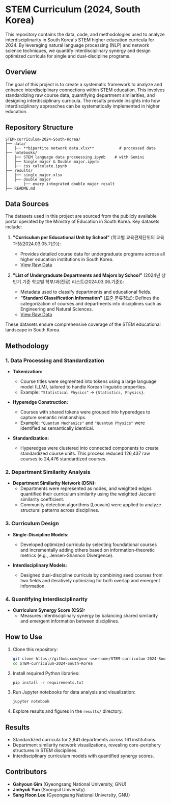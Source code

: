 # STEM Curriculum (2024, South Korea)

This repository contains the data, code, and methodologies used to analyze interdisciplinarity in South Korea's STEM higher education curricula for 2024. By leveraging natural language processing (NLP) and network science techniques, we quantify interdisciplinary synergy and design optimized curricula for single and dual-discipline programs.

## Overview

The goal of this project is to create a systematic framework to analyze and enhance interdisciplinary connections within STEM education. This involves standardizing raw course data, quantifying department similarities, and designing interdisciplinary curricula. The results provide insights into how interdisciplinary approaches can be systematically implemented in higher education.


## Repository Structure
```
STEM-curriculum-2024-South-Korea/
├── data/
│   ├── **bipartite network data.xlsx**           # processed data
├── notebooks/
│   ├── STEM language data proceessing.ipynb    # with Gemini
│   ├── Single major & Double major.ipynb
│   ├── css calculate.ipynb
├── results/
│   ├── single_major.xlsx            
│   ├── double major
│       ├── every integrated double major result        
├── README.md            
```
## Data Sources

The datasets used in this project are sourced from the publicly available portal operated by the Ministry of Education in South Korea. Key datasets include:

1. **"Curriculum per Educational Unit by School"** (학교별 교육편제단위의 교육과정(2024.03.05.기준)):
   - Provides detailed course data for undergraduate programs across all higher education institutions in South Korea.
   - [View Raw Data](https://academyinfo.go.kr/brd/brd0520/selectDetail.do?ntce_sntc_sno=150&bbs_gubun=rfbr&no=146)

2. **"List of Undergraduate Departments and Majors by School"** (2024년 상반기 기준 학교별 학부/과(전공) 리스트(2024.03.06.기준)):
   - Metadata used to classify departments and educational fields.
   - **"Standard Classification Information"** (표준 분류정보): Defines the categorization of courses and departments into disciplines such as Engineering and Natural Sciences.
   - [View Raw Data](https://academyinfo.go.kr/brd/brd0520/selectDetail.do?ntce_sntc_sno=151&bbs_gubun=rfbr&no=147)

These datasets ensure comprehensive coverage of the STEM educational landscape in South Korea.

## Methodology

### 1. Data Processing and Standardization
- **Tokenization:**
  - Course titles were segmented into tokens using a large language model (LLM), tailored to handle Korean linguistic properties.
  - Example: `"Statistical Physics"` → `{Statistics, Physics}`.

- **Hyperedge Construction:**
  - Courses with shared tokens were grouped into hyperedges to capture semantic relationships.
  - Example: `"Quantum Mechanics"` and `"Quantum Physics"` were identified as semantically identical.

- **Standardization:**
  - Hyperedges were clustered into connected components to create standardized course units. This process reduced 126,437 raw courses to 24,476 standardized courses.

### 2. Department Similarity Analysis
- **Department Similarity Network (DSN):**
  - Departments were represented as nodes, and weighted edges quantified their curriculum similarity using the weighted Jaccard similarity coefficient.
  - Community detection algorithms (Louvain) were applied to analyze structural patterns across disciplines.

### 3. Curriculum Design
- **Single-Discipline Models:**
  - Developed optimized curricula by selecting foundational courses and incrementally adding others based on information-theoretic metrics (e.g., Jensen-Shannon Divergence).

- **Interdisciplinary Models:**
  - Designed dual-discipline curricula by combining seed courses from two fields and iteratively optimizing for both overlap and emergent information.

### 4. Quantifying Interdisciplinarity
- **Curriculum Synergy Score (CSS):**
  - Measures interdisciplinary synergy by balancing shared similarity and emergent information between disciplines.

## How to Use

1. Clone this repository:
   ```bash
   git clone https://github.com/your-username/STEM-curriculum-2024-South-Korea.git
   cd STEM-curriculum-2024-South-Korea
   ```

2. Install required Python libraries:
   ```bash
   pip install -r requirements.txt
   ```

3. Run Jupyter notebooks for data analysis and visualization:
   ```bash
   jupyter notebook
   ```

4. Explore results and figures in the `results/` directory.

## Results

- Standardized curricula for 2,841 departments across 161 institutions.
- Department similarity network visualizations, revealing core-periphery structures in STEM disciplines.
- Interdisciplinary curriculum models with quantified synergy scores.

## Contributors

- **Gahyoun Gim** (Gyeongsang National University, GNU)
- **Jinhyuk Yun** (Soongsil University)
- **Sang Hoon Lee** (Gyeongsang National University, GNU)
